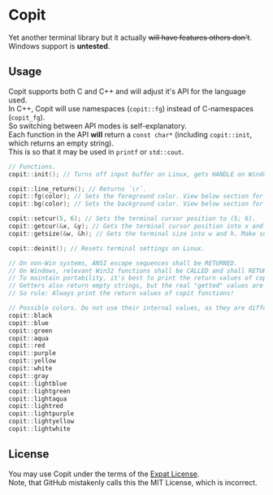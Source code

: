 # Copit
Yet another terminal library but it actually ~~will have features others don't~~.  
Windows support is **untested**.

## Usage
Copit supports both C and C++ and will adjust it's API for the language used.  
In C++, Copit will use namespaces (`copit::fg`) instead of C-namespaces (`copit_fg`).  
So switching between API modes is self-explanatory.  
Each function in the API **will** return a `const char*` (including `copit::init`, which returns an empty string).  
This is so that it may be used in `printf` or `std::cout`.

```cpp
// Functions.
copit::init(); // Turns off input buffer on Linux, gets HANDLE on Windows.

copit::line_return(); // Returns `\r`.
copit::fg(color); // Sets the foreground color. View below section for possible values.
copit::bg(color); // Sets the background color. View below section for possible values.

copit::setcur(5, 6); // Sets the terminal cursor position to (5; 6).
copit::getcur(&x, &y); // Gets the terminal cursor position into x and y.
copit::getsize(&w, &h); // Gets the terminal size into w and h. Make sure stdin is empty on Linux before calling this function.

copit::deinit(); // Resets terminal settings on Linux.

// On non-Win systems, ANSI escape sequences shall be RETURNED.
// On Windows, relevant Win32 functions shall be CALLED and shall RETURN an empty string.
// To maintain portability, it's best to print the return values of copit functions.
// Getters also return empty strings, but the real "getted" values are returned via pointers.
// So rule: Always print the return values of copit functions!

// Possible colors. Do not use their internal values, as they are different for each system.
copit::black
copit::blue
copit::green
copit::aqua
copit::red
copit::purple
copit::yellow
copit::white
copit::gray
copit::lightblue
copit::lightgreen
copit::lightaqua
copit::lightred
copit::lightpurple
copit::lightyellow
copit::lightwhite
```

## License

You may use Copit under the terms of the [Expat License](https://github.com/lvivtotoro/copit/blob/master/LICENSE).  
Note, that GitHub mistakenly calls this the MIT License, which is incorrect.
